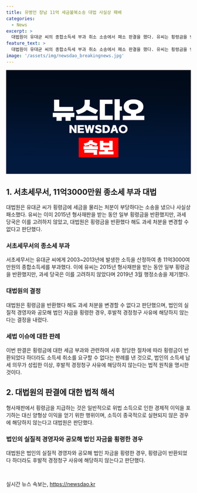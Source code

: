 ```yaml
---
title: 유병언 장남 11억 세금불복소송 대법 사실상 패배
categories:
  - News
excerpt: >
  대법원이 유대균 씨의 종합소득세 부과 취소 소송에서 패소 판결을 했다. 유씨는 횡령금을 반환했지만, 새로운 과세 처분을 요구하는 후발적 경정 청구를 할 수 없다는 이유로 대법원은 유씨의 손을 들어주지 않았다. 이에 대해 대법원은 특정경제범죄 가중처벌법에 따라 횡령금은 몰수·추징 대상이 아니기 때문에 후발적 경정청구 사유에 해당하지 않는다고 밝혔다.
feature_text: >
  대법원이 유대균 씨의 종합소득세 부과 취소 소송에서 패소 판결을 했다. 유씨는 횡령금을 반환했지만, 새로운 과세 처분을 요구하는 후발적 경정 청구를 할 수 없다는 이유로 대법원은 유씨의 손을 들어주지 않았다. 이에 대해 대법원은 특정경제범죄 가중처벌법에 따라 횡령금은 몰수·추징 대상이 아니기 때문에 후발적 경정청구 사유에 해당하지 않는다고 밝혔다.
image: '/assets/img/newsdao_breakingnews.jpg'
---
```


<p><img src="/assets/img/newsdao_breakingnews.jpg" alt="koreaapp 속보" /></p>

<h2 data-ke-size="size26">1. 서초세무서, 11억3000만원 종소세 부과 대법</h2>

<p data-ke-size="size16">대법원은 유대균 씨가 횡령금에 세금을 물리는 처분이 부당하다는 소송을 냈으나 사실상 패소했다. 유씨는 이미 2015년 형사재판을 받는 동안 일부 횡령금을 반환했지만, 과세 당국은 이를 고려하지 않았고, 대법원은 횡령금을 반환했다 해도 과세 처분을 변경할 수 없다고 판단했다.</p>

<h3 data-ke-size="size22">서초세무서의 종소세 부과</h3>

<p data-ke-size="size16">서초세무서는 유대균 씨에게 2003~2013년에 발생한 소득을 산정하여 총 11억3000여만원의 종합소득세를 부과했다. 이에 유씨는 2015년 형사재판을 받는 동안 일부 횡령금을 반환했지만, 과세 당국은 이를 고려하지 않았다며 2019년 3월 행정소송을 제기했다.</p>

<h3 data-ke-size="size22">대법원의 결정</h3>

<p data-ke-size="size16">대법원은 횡령금을 반환했다 해도 과세 처분을 변경할 수 없다고 판단했으며, 법인의 실질적 경영자와 공모해 법인 자금을 횡령한 경우, 후발적 경정청구 사유에 해당하지 않는다는 결정을 내렸다.</p>

<h3 data-ke-size="size22">세법 이슈에 대한 판례</h3>

<p data-ke-size="size16">이번 판결은 횡령금에 대한 세금 부과와 관련하여 사후 정당한 절차에 따라 횡령금이 반환되었다 하더라도 소득세 취소를 요구할 수 없다는 판례를 낸 것으로, 법인의 소득세 납세 의무가 성립한 이상, 후발적 경정청구 사유에 해당하지 않는다는 법적 원칙을 명시한 것이다.</p>

<h2 data-ke-size="size26">2. 대법원의 판결에 대한 법적 해석</h2>

<p data-ke-size="size16">형사재판에서 횡령금을 지급하는 것은 일반적으로 위법 소득으로 인한 경제적 이익을 포기하는 대신 양형상 이익을 얻기 위한 행위이며, 소득이 종국적으로 실현되지 않은 경우에 해당하지 않는다고 대법원은 판단했다.</p>

<h3 data-ke-size="size22">법인의 실질적 경영자와 공모해 법인 자금을 횡령한 경우</h3>

<p data-ke-size="size16">대법원은 법인의 실질적 경영자와 공모해 법인 자금을 횡령한 경우, 횡령금이 반환되었다 하더라도 후발적 경정청구 사유에 해당하지 않는다고 판단했다.</p>

<p data-ke-size="size16">&nbsp;</p>
실시간 뉴스 속보는, <a href="https://newsdao.kr" rel="dofollow">https://newsdao.kr</a>


